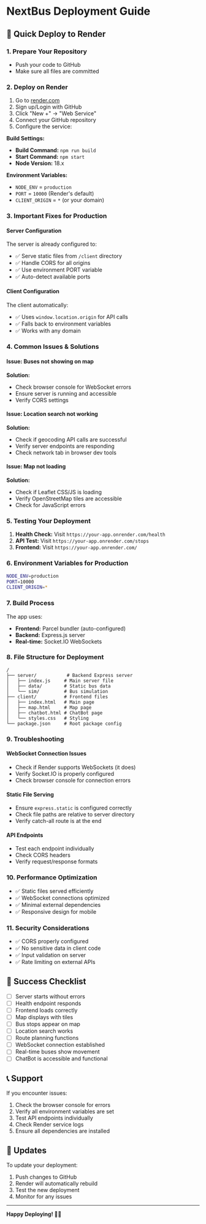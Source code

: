 # NextBus Deployment Guide

## 🚀 Quick Deploy to Render

### 1. Prepare Your Repository
- Push your code to GitHub
- Make sure all files are committed

### 2. Deploy on Render
1. Go to [render.com](https://render.com)
2. Sign up/Login with GitHub
3. Click "New +" → "Web Service"
4. Connect your GitHub repository
5. Configure the service:

**Build Settings:**
- **Build Command:** `npm run build`
- **Start Command:** `npm start`
- **Node Version:** 18.x

**Environment Variables:**
- `NODE_ENV` = `production`
- `PORT` = `10000` (Render's default)
- `CLIENT_ORIGIN` = `*` (or your domain)

### 3. Important Fixes for Production

#### Server Configuration
The server is already configured to:
- ✅ Serve static files from `/client` directory
- ✅ Handle CORS for all origins
- ✅ Use environment PORT variable
- ✅ Auto-detect available ports

#### Client Configuration
The client automatically:
- ✅ Uses `window.location.origin` for API calls
- ✅ Falls back to environment variables
- ✅ Works with any domain

### 4. Common Issues & Solutions

#### Issue: Buses not showing on map
**Solution:** 
- Check browser console for WebSocket errors
- Ensure server is running and accessible
- Verify CORS settings

#### Issue: Location search not working
**Solution:**
- Check if geocoding API calls are successful
- Verify server endpoints are responding
- Check network tab in browser dev tools

#### Issue: Map not loading
**Solution:**
- Check if Leaflet CSS/JS is loading
- Verify OpenStreetMap tiles are accessible
- Check for JavaScript errors

### 5. Testing Your Deployment

1. **Health Check:** Visit `https://your-app.onrender.com/health`
2. **API Test:** Visit `https://your-app.onrender.com/stops`
3. **Frontend:** Visit `https://your-app.onrender.com/`

### 6. Environment Variables for Production

```bash
NODE_ENV=production
PORT=10000
CLIENT_ORIGIN=*
```

### 7. Build Process

The app uses:
- **Frontend:** Parcel bundler (auto-configured)
- **Backend:** Express.js server
- **Real-time:** Socket.IO WebSockets

### 8. File Structure for Deployment

```
/
├── server/           # Backend Express server
│   ├── index.js     # Main server file
│   ├── data/        # Static bus data
│   └── sim/         # Bus simulation
├── client/          # Frontend files
│   ├── index.html   # Main page
│   ├── map.html     # Map page
│   ├── chatbot.html # ChatBot page
│   └── styles.css   # Styling
└── package.json     # Root package config
```

### 9. Troubleshooting

#### WebSocket Connection Issues
- Check if Render supports WebSockets (it does)
- Verify Socket.IO is properly configured
- Check browser console for connection errors

#### Static File Serving
- Ensure `express.static` is configured correctly
- Check file paths are relative to server directory
- Verify catch-all route is at the end

#### API Endpoints
- Test each endpoint individually
- Check CORS headers
- Verify request/response formats

### 10. Performance Optimization

- ✅ Static files served efficiently
- ✅ WebSocket connections optimized
- ✅ Minimal external dependencies
- ✅ Responsive design for mobile

### 11. Security Considerations

- ✅ CORS properly configured
- ✅ No sensitive data in client code
- ✅ Input validation on server
- ✅ Rate limiting on external APIs

## 🎯 Success Checklist

- [ ] Server starts without errors
- [ ] Health endpoint responds
- [ ] Frontend loads correctly
- [ ] Map displays with tiles
- [ ] Bus stops appear on map
- [ ] Location search works
- [ ] Route planning functions
- [ ] WebSocket connection established
- [ ] Real-time buses show movement
- [ ] ChatBot is accessible and functional

## 📞 Support

If you encounter issues:
1. Check the browser console for errors
2. Verify all environment variables are set
3. Test API endpoints individually
4. Check Render service logs
5. Ensure all dependencies are installed

## 🔄 Updates

To update your deployment:
1. Push changes to GitHub
2. Render will automatically rebuild
3. Test the new deployment
4. Monitor for any issues

---

**Happy Deploying! 🚌✨**
